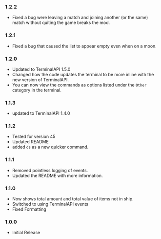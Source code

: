 ### 1.2.2

- Fixed a bug were leaving a match and joining another (or the same) match without quiting the game breaks the mod.

### 1.2.1

- Fixed a bug that caused the list to appear empty even when on a moon.

### 1.2.0

- Updated to TerminalAPI 1.5.0
- Changed how the code updates the terminal to be more inline with the new version of TerminalAPI.
- You can now view the commands as options listed under the `Other` category in the terminal.

### 1.1.3

- updated to TerminalAPI 1.4.0

### 1.1.2

- Tested for version 45
- Updated README
- added `ds` as a new quicker command.

### 1.1.1

- Removed pointless logging of events.
- Updated the README with more information.

### 1.1.0

- Now shows total amount and total value of items not in ship.
- Switched to using TerminalAPI events
- Fixed Formatting

### 1.0.0

- Initial Release
